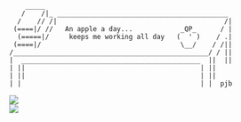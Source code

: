```
    _____
   /    /|_ ___________________________________________
  /    // /|                                          /| 
 (====|/ //   An apple a day...            _QP_      / |        
  (=====|/     keeps me working all day   (  ' )    / .|        
 (====|/                                   \__/    / /||        
/_________________________________________________/ / ||        
|  _____________________________________________  ||  ||       
| ||                                            | || 
| ||                                            | ||
| |                                             | |  pjb

```

<a href="https://apps.apple.com/kr/app/lets-git-it/id1606646308">
  <img src="https://img.shields.io/badge/App%20Store-Let's Git it!-85C767?style=for-the-badge&logo=App%20Store&logoColor=0D96F6"/>
</a>
<br/>
<a href="https://apps.apple.com/kr/app/프플/id1609017416">
  <img src="https://img.shields.io/badge/App%20Store-프플-yellow?style=for-the-badge&logo=App%20Store&logoColor=0D96F6"/>
</a>
